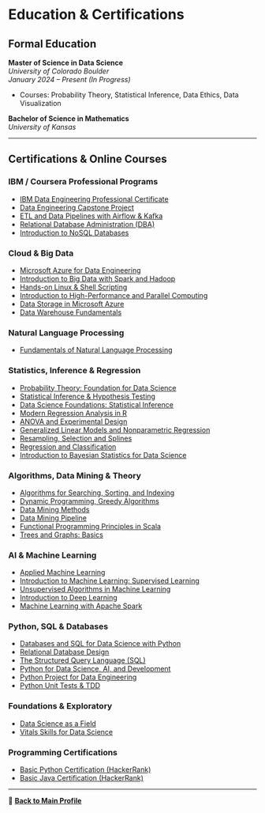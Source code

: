 # Education & Certifications

##  Formal Education

**Master of Science in Data Science**  
*University of Colorado Boulder*  
*January 2024 – Present (In Progress)*  
- Courses: Probability Theory, Statistical Inference, Data Ethics, Data Visualization

**Bachelor of Science in Mathematics**  
*University of Kansas*  

---

##  Certifications & Online Courses

###  IBM / Coursera Professional Programs
- [IBM Data Engineering Professional Certificate](https://coursera.org/share/5284efe66e8425bf918d6f2a67f4350c)
- [Data Engineering Capstone Project](https://coursera.org/share/622474c7d7b8db1b54a215ced3af302a)
- [ETL and Data Pipelines with Airflow & Kafka](https://www.coursera.org/account/accomplishments/certificate/TERSZUPBYXA6)
- [Relational Database Administration (DBA)](https://coursera.org/share/e5dd06e4d01f4bdd883621c7dc56f4b2)
- [Introduction to NoSQL Databases](https://www.coursera.org/account/accomplishments/certificate/H9SZYDEN9R53)

###  Cloud & Big Data
- [Microsoft Azure for Data Engineering](https://coursera.org/share/06fff2ab078d27c77609386122793809)
- [Introduction to Big Data with Spark and Hadoop](https://coursera.org/share/8ec08c60c64238e33fc9466241efe4ab)
- [Hands-on Linux & Shell Scripting](https://www.coursera.org/account/accomplishments/certificate/YPYLGTH9SLSG)
- [Introduction to High-Performance and Parallel Computing](https://coursera.org/share/7bbe4228a8d3de17cfd2c41ff4e092a5)
- [Data Storage in Microsoft Azure](https://coursera.org/share/7bbca008c948b5a439bf016dc7b15938)
- [Data Warehouse Fundamentals](https://coursera.org/share/877b922d3cbe75a28325ab26cf20824a)

### Natural Language Processing
- [Fundamentals of Natural Language Processing](https://coursera.org/share/ce2f60fe84f035ce8159aeda6af49c6d)

###  Statistics, Inference & Regression
- [Probability Theory: Foundation for Data Science](https://coursera.org/share/ec498635eb6464cbcf2d66ff8613d2df)
- [Statistical Inference & Hypothesis Testing](https://coursera.org/share/7a7aa80a77b10bbd5236db4c33064f94)
- [Data Science Foundations: Statistical Inference](https://coursera.org/share/5d060388be4f955d0ea9a8a99c742b56)
- [Modern Regression Analysis in R](https://coursera.org/share/8cc39fe1fffffac9e0034e9bb1c3564c)
- [ANOVA and Experimental Design](https://coursera.org/share/006512db87699ee473c1068fbbfe58ea)
- [Generalized Linear Models and Nonparametric Regression](https://coursera.org/share/f58b3d9868f3e94924cdbeec6f833384)
- [Resampling, Selection and Splines](https://coursera.org/share/23f6d9f7ad20951ece4c8acc97fd562c)
- [Regression and Classification](https://coursera.org/share/77a2dd76df25aa5343e781937653f85a)
- [Introduction to Bayesian Statistics for Data Science](https://coursera.org/share/2dc9b052b604ddd9c20f8c20632bbcdd)

###  Algorithms, Data Mining & Theory
- [Algorithms for Searching, Sorting, and Indexing](https://coursera.org/share/f96fe5c251fe735e4ac313cb4d3b9b02)
- [Dynamic Programming, Greedy Algorithms](https://coursera.org/share/002782b5669d40000b88aef92060336b)
- [Data Mining Methods](https://coursera.org/share/48c2984a7033bc3c12bfe8ca77bd0ff8)
- [Data Mining Pipeline](https://coursera.org/share/c3f8f24a854ee6815598c2d2ed70b692)
- [Functional Programming Principles in Scala](https://coursera.org/share/3a9c542738e0bf07eb7416bc95c6b60b)
- [Trees and Graphs: Basics](https://coursera.org/share/c6563f8c1e189c9f31039f4b580fef49)

### AI & Machine Learning
- [Applied Machine Learning](https://coursera.org/share/a108824f31fc6c388e78c6c517321942)
- [Introduction to Machine Learning: Supervised Learning](https://coursera.org/share/1d50bf5c46ac9ef4fed86cfd017bcd29)
- [Unsupervised Algorithms in Machine Learning](https://coursera.org/share/a22b848da2ad0648aa961c543cc888c4)
- [Introduction to Deep Learning](https://coursera.org/share/d23b8e4c54c460f0af60df4b985a7f29)
- [Machine Learning with Apache Spark](https://coursera.org/share/67040b2ef85dc37acc4454785fb5e3bd)

###  Python, SQL & Databases
- [Databases and SQL for Data Science with Python](https://coursera.org/share/901c87038e04fe7a4c0650726029e87d)
- [Relational Database Design](https://coursera.org/share/3f9e999387a2f016add61e15d9e8812c)
- [The Structured Query Language (SQL)](https://coursera.org/share/b68e2610c824ff642220baf149dbe199)
- [Python for Data Science, AI, and Development](https://coursera.org/share/18b5daf6930ab666e0725d7ee29415d9)
- [Python Project for Data Engineering](https://www.coursera.org/account/accomplishments/verify/LLY79EQJH8N4)
- [Python Unit Tests & TDD](https://coursera.org/share/76500a77df0f563c5063173cdc331508)

###  Foundations & Exploratory
- [Data Science as a Field](https://coursera.org/share/3dd01b48eab25ec8851dc505dc8e9f36)
- [Vitals Skills for Data Science](https://coursera.org/share/7881561fe469dcdbe49057ef4a2ba5d5)

###  Programming Certifications
- [Basic Python Certification (HackerRank)](https://www.hackerrank.com/certificates/iframe/d9c05aa1a4a5)
- [Basic Java Certification (HackerRank)](https://www.hackerrank.com/certificates/iframe/b91968cc83b8)

---

🔗 **[Back to Main Profile](https://github.com/christophermoverton)**
